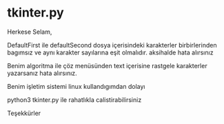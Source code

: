 # tkinter.py

Herkese Selam,

DefaultFirst ile defaultSecond dosya içerisindeki karakterler birbirlerinden bagımsız ve aynı karakter sayılarına eşit olmalıdır. aksihalde hata alırsınız

Benim algoritma ile çöz menüsünden text içerisine rastgele karakterler yazarsanız hata alırsınız.

Benim işletim sistemi linux kullandıgımdan dolayı 

python3 tkinter.py ile rahatlıkla calistirabilirsiniz

Teşekkürler
